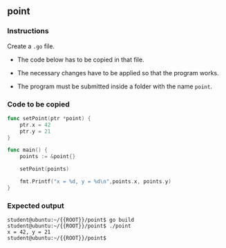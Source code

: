 ## point

### Instructions

Create a `.go` file.

-   The code below has to be copied in that file.

-   The necessary changes have to be applied so that the program works.

-   The program must be submitted inside a folder with the name `point`.

### Code to be copied

```go
func setPoint(ptr *point) {
	ptr.x = 42
	ptr.y = 21
}

func main() {
	points := &point{}

	setPoint(points)

	fmt.Printf("x = %d, y = %d\n",points.x, points.y)
}
```

### Expected output

```console
student@ubuntu:~/{{ROOT}}/point$ go build
student@ubuntu:~/{{ROOT}}/point$ ./point
x = 42, y = 21
student@ubuntu:~/{{ROOT}}/point$
```
